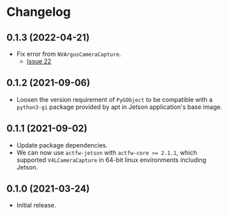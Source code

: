# Changelog

## 0.1.3 (2022-04-21)

- Fix error from `NVArgusCameraCapture`.
  - [Issue 22](https://github.com/Idein/actfw-jetson/issues/22)


## 0.1.2 (2021-09-06)

- Loosen the version requirement of `PyGObject` to be compatible with a `python3-gi` package provided by apt in Jetson application's base image.

## 0.1.1 (2021-09-02)

- Update package dependencies.
 - We can now use `actfw-jetson` with `actfw-core >= 2.1.1`, which supported `V4LCameraCapture` in 64-bit linux environments including Jetson.

## 0.1.0 (2021-03-24)

- Initial release.
